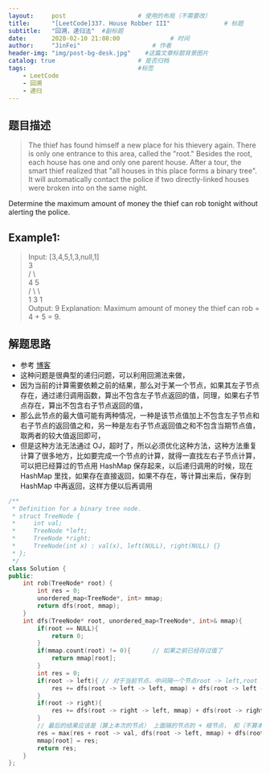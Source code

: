 ```yaml
---
layout:     post                    # 使用的布局（不需要改） 
title:      "[LeetCode]337. House Robber III"               # 标题  
subtitle:   "回溯，递归法"  #副标题 
date:       2020-02-10 21:08:00              # 时间 
author:     "JinFei"                    # 作者 
header-img: "img/post-bg-desk.jpg"    #这篇文章标题背景图片 
catalog: true                       # 是否归档 
tags:                               #标签     
    - LeetCode 
    - 回溯
    - 递归
---
```


## 题目描述
> The thief has found himself a new place for his thievery again. There is only one entrance to this area, called the "root." Besides the root, each house has one and only one parent house. After a tour, the smart thief realized that "all houses in this place forms a binary tree". It will automatically contact the police if two directly-linked houses were broken into on the same night.

Determine the maximum amount of money the thief can rob tonight without alerting the police. <br>

## Example1:
 
> Input: [3,4,5,1,3,null,1] <br>
     3 <br>
    / \ <br>
   4   5 <br>
  / \   \  <br>
 1   3   1 <br>
Output: 9
Explanation: Maximum amount of money the thief can rob = 4 + 5 = 9.  <br>


## 解题思路
- 参考 [博客](https://www.cnblogs.com/grandyang/p/5275096.html)
- 这种问题是很典型的递归问题，可以利用回溯法来做，
- 因为当前的计算需要依赖之前的结果，那么对于某一个节点，如果其左子节点存在，通过递归调用函数，算出不包含左子节点返回的值，同理，如果右子节点存在，算出不包含右子节点返回的值，
- 那么此节点的最大值可能有两种情况，一种是该节点值加上不包含左子节点和右子节点的返回值之和，另一种是左右子节点返回值之和不包含当期节点值，取两者的较大值返回即可，
- 但是这种方法无法通过 OJ，超时了，所以必须优化这种方法，这种方法重复计算了很多地方，比如要完成一个节点的计算，就得一直找左右子节点计算，可以把已经算过的节点用 HashMap 保存起来，以后递归调用的时候，现在 HashMap 里找，如果存在直接返回，如果不存在，等计算出来后，保存到 HashMap 中再返回，这样方便以后再调用

```C++
/**
 * Definition for a binary tree node.
 * struct TreeNode {
 *     int val;
 *     TreeNode *left;
 *     TreeNode *right;
 *     TreeNode(int x) : val(x), left(NULL), right(NULL) {}
 * };
 */
class Solution {
public:
    int rob(TreeNode* root) {
        int res = 0;
        unordered_map<TreeNode*, int> mmap;
        return dfs(root, mmap);
    }
    int dfs(TreeNode* root, unordered_map<TreeNode*, int>& mmap){
        if(root == NULL){
            return 0;
        }
        if(mmap.count(root) != 0){      // 如果之前已经存过值了
            return mmap[root];
        }
        int res = 0;
        if(root -> left){ // 对于当前节点，中间隔一个节点root -> left,root -> right,防止出现 NULL -> left的情况
            res += dfs(root -> left -> left, mmap) + dfs(root -> left -> right, mmap);
        }
        if(root -> right){
            res += dfs(root -> right -> left, mmap) + dfs(root -> right -> right, mmap);
        }
        // 最后的结果应该是（算上本次的节点） 上面隔的节点的 + 根节点， 和（不算本次的节点）
        res = max(res + root -> val, dfs(root -> left, mmap) + dfs(root -> right, mmap));
        mmap[root] = res;
        return res;
    }
};
```
